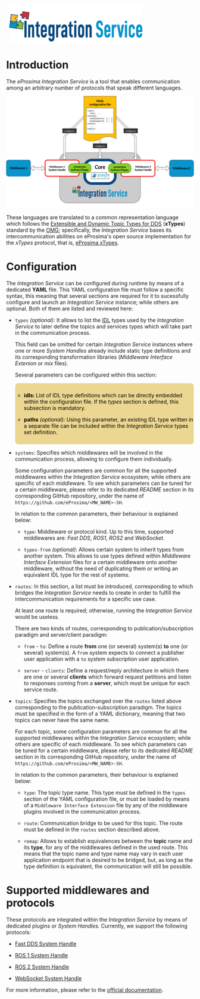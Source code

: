 <a href="http://www.eprosima.com"><img src="docs/images/logo.png" hspace="8" vspace="2" height="100" ></a>

# Introduction

The *eProsima Integration Service* is a tool that enables communication among
an arbitrary number of protocols that speak different languages.

![Integration Service general architecture](docs/images/general-architecture.png)

These languages are translated to a common representation language which follows the
[Extensible and Dynamic Topic Types for DDS](https://www.omg.org/spec/DDS-XTypes/About-DDS-XTypes/)
(**xTypes**) standard by the [OMG](https://www.omg.org/); specifically, the *Integration Service*
bases its intercommunication abilities on eProsima's open source implementation
for the *xTypes* protocol, that is, [eProsima xTypes](https://github.com/eProsima/xtypes).
# Configuration

<style>
.yamlparam {
    border: 2px solid red;
    background-color: grey;
    text-align: left;
}
</style>

The *Integration Service* can be configured during runtime by means of a dedicated **YAML** file.
This YAML configuration file must follow a specific syntax, this meaning that several sections
are required for it to sucessfully configure and launch an *Integration Service* instance;
while others are optional. Both of them are listed and reviewed here:

* `types` *(optional)*: It allows to list the [IDL](https://www.omg.org/spec/IDL/4.2/About-IDL/)
  types used by the *Integration Service* to later define the topics and services types which will
  take part in the communication process.

  This field can be omitted for certain *Integration Service* instances where one or more *System
  Handles* already include static type definitions and its corresponding transformation libraries
  (*Middleware Interface Extenion* or *mix* files).

  Several parameters can be configured within this section:
    <div style="background-color: #ebd791; border-radius: 8px;">
    <ul style="padding-top: 10px; padding-bottom: 10px;">
    <li style="color: black;"><p style="color: black"><b>idls: </b>List of IDL type definitions which can be directly embedded within the configuration file. If the <i>types</i> section is defined, this subsection is mandatory.</p>
    </li>
    <li style="color: black;"><p style="color: black"><b>paths</b> <i>(optional):</i>  Using this parameter, an existing IDL type written in a separate file can be included within the <i>Integration Service</i> types set definition.</p>
    </li>
    </ul>
    </div>

* `systems`: Specifies which middlewares will be involved in the communication process, allowing
  to configure them individually.

  Some configuration parameters are common for all the supported middlewares within the
  *Integration Service* ecosystem; while others are specific of each middleware. To see which
  parameters can be tuned for a certain middleware, please refer to its dedicated *README* section
  in its corresponding GitHub repository, under the name of `https://github.com/eProsima/<MW_NAME>-SH`.

  In relation to the common parameters, their behaviour is explained below:

  * `type`: Middleware or protocol kind. Up to this time, supported middlewares are:
    *Fast DDS*, *ROS1*, *ROS2* and *WebSocket*.

  * `types-from` *(optional)*: Allows certain system to inherit types from another system.
    This allows to use types defined within *Middleware Interface Extension* files for a certain
    middleware onto another middleware, without the need of duplicating them or writing an
    equivalent IDL type for the rest of systems.

* `routes`: In this section, a list must be introduced, corresponding to which bridges the
  *Integration Service* needs to create in order to fulfill the intercommunication requirements
  for a specific use case.

  At least one route is required; otherwise, running the *Integration Service* would be useless.

  There are two kinds of routes, corresponding to publication/subscription paradigm and
  server/client paradigm:

  * `from` - `to`: Define a route **from** one (or several) system(s) **to** one (or several) system(s).
    A `from` system expects to connect a publisher user application with a `to` system subscription user application.

  * `server` - `clients`: Define a request/reply architecture in which there are one or several
    **clients** which forward request petitions and listen to responses coming from a **server**,
    which must be unique for each service route.

* `topics`: Specifies the topics exchanged over the `routes` listed above corresponding to the
  publication-subscription paradigm. The topics must be specified in the form of a YAML dictionary,
  meaning that two topics can never have the same name.

  For each topic, some configuration parameters are common for all the supported middlewares within the
  *Integration Service* ecosystem; while others are specific of each middleware. To see which
  parameters can be tuned for a certain middleware, please refer to its dedicated *README* section
  in its corresponding GitHub repository, under the name of `https://github.com/eProsima/<MW_NAME>-SH`.

  In relation to the common parameters, their behaviour is explained below:

  * `type`: The topic type name. This type must be defined in the `types` section of the YAML
    configuration file, or must be loaded by means of a `Middleware Interface Extension` file
    by any of the middleware plugins involved in the communication process.

  * `route`: Communication bridge to be used for this topic. The route must be defined in the
    `routes` section described above.

  * `remap`: Allows to establish equivalences between the **topic** name and its **type**,
    for any of the middlewares defined in the used route. This means that the topic name and
    type name may vary in each user application endpoint that is desired to be bridged, but,
    as long as the type definition is equivalent, the communication will still be possible.

# Supported middlewares and protocols


These protocols are integrated within the *Integration Service* by means of dedicated plugins or *System Handles*.
Currently, we support the following protocols:

* [Fast DDS System Handle](https://github.com/eProsima/FastDDS-SH)

* [ROS 1 System Handle](https://github.com/eProsima/ROS1-SH)

* [ROS 2 System Handle](https://github.com/eProsima/ROS2-SH)

* [WebSocket System Handle](https://github.com/eProsima/WebSocket-SH)

For more information, please refer to the [official documentation](https://integration-service.docs.eprosima.com/en/latest/).

